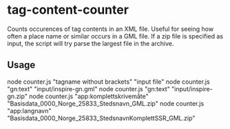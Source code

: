 # tag-content-counter
Counts occurences of tag contents in an XML file. Useful for seeing how often a place name or similar occurs in a GML file. If a zip file is specified as input, the script will try parse the largest file in the archive.

## Usage
node counter.js "tagname without brackets" "input file" 
node counter.js "gn:text" "input/inspire-gn.gml"
node counter.js "gn:text" "input/inspire-gn.zip"
node counter.js "app:komplettskrivemåte" "Basisdata_0000_Norge_25833_Stedsnavn_GML.zip"
node counter.js "app:langnavn" "Basisdata_0000_Norge_25833_StedsnavnKomplettSSR_GML.zip"